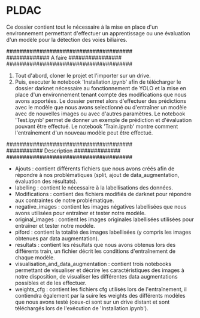 # PLDAC

Ce dossier contient tout le nécessaire à la mise en place d'un environnement permettant d'effectuer un apprentissage ou une évaluation d'un modèle pour la détection des voies biliaires. 

######################################  
############# A faire ################  
######################################  

1) Tout d'abord, cloner le projet et l'importer sur un drive.
2) Puis, executer le notebook 'Installation.ipynb' afin de télécharger le dossier darknet nécessaire au fonctionnement de YOLO et la mise en place d'un environnement tenant compte des modifications que nous avons apportées. 
Le dossier permet alors d'effectuer des prédictions avec le modèle que nous avons selectionné ou d'entraîner un modèle avec de nouvelles images ou avec d'autres paramètres.
Le notebook 'Test.ipynb' permet de donner un exemple de prédiction et d'évaluation pouvant être effectué.
Le notebook 'Train.ipynb' montre comment l'entraînement d'un nouveau modèle peut être effectué. 

######################################  
########### Description ##############  
######################################  

- Ajouts : contient différents fichiers que nous avons créés afin de répondre à nos problématiques (split, ajout de data_augmentation, évaluation des résultats).
- labelling : contient le nécessaire à la labellisations des données. 
- Modifications : contient des fichiers modifiés de darknet pour répondre aux contraintes de notre problématique.
- negative_images : contient les images négatives labellisées que nous avons utilisées pour entraîner et tester notre modèle.
- original_images : contient les images originales labellisées utilisées pour entraîner et tester notre modèle.
- piford : contient la totalité des images labellisées (y compris les images obtenues par data augmentation).
- resultats : contient les résultats que nous avons obtenus lors des différents train, un fichier décrit les conditions d'entraînement de chaque modèle.
- visualisation_and_data_augmentation : contient trois notebooks permettant de visualiser et décrire les caractéristiques des images à notre disposition, de visualiser les différentes data augmentations possibles et de les effectuer. 
- weights_cfg : contient les fichiers cfg utilisés lors de l'entraînement, il contiendra également par la suire les weights des différents modèles que nous avons testé (ceux-ci sont sur un drive distant et sont téléchargés lors de l'exécution de 'Installation.ipynb').

